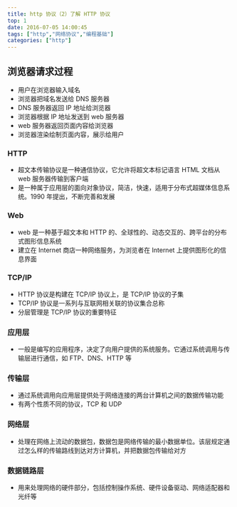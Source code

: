 ```yaml
---
title: http 协议（2）了解 HTTP 协议
top: 1
date: 2016-07-05 14:00:45
tags: ["http","网络协议","编程基础"]
categories: ["http"]
---
```


## 浏览器请求过程

- 用户在浏览器输入域名
- 浏览器把域名发送给 DNS 服务器
- DNS 服务器返回 IP 地址给浏览器
- 浏览器根据 IP 地址发送到 web 服务器
- web 服务器返回页面内容给浏览器
- 浏览器渲染绘制页面内容，展示给用户

### HTTP

- 超文本传输协议是一种通信协议，它允许将超文本标记语言 HTML 文档从 web 服务器传输到客户端
- 是一种属于应用层的面向对象协议，简洁，快速，适用于分布式超媒体信息系统。1990 年提出，不断完善和发展

### Web

- web 是一种基于超文本和 HTTP 的、全球性的、动态交互的、跨平台的分布式图形信息系统
- 建立在 Internet 商店一种网络服务，为浏览者在 Internet 上提供图形化的信息界面

### TCP/IP

- HTTP 协议是构建在 TCP/IP 协议上，是 TCP/IP 协议的子集
- TCP/IP 协议是一系列与互联网相关联的协议集合总称
- 分层管理是 TCP/IP 协议的重要特征

### 应用层

- 一般是编写的应用程序，决定了向用户提供的系统服务。它通过系统调用与传输层进行通信，如 FTP、DNS、HTTP 等

### 传输层

- 通过系统调用向应用层提供处于网络连接的两台计算机之间的数据传输功能
- 有两个性质不同的协议，TCP 和 UDP

### 网络层

- 处理在网络上流动的数据包，数据包是网络传输的最小数据单位。该层规定通过怎么样的传输路线到达对方计算机，并把数据包传输给对方

### 数据链路层

- 用来处理网络的硬件部分，包括控制操作系统、硬件设备驱动、网络适配器和光纤等
